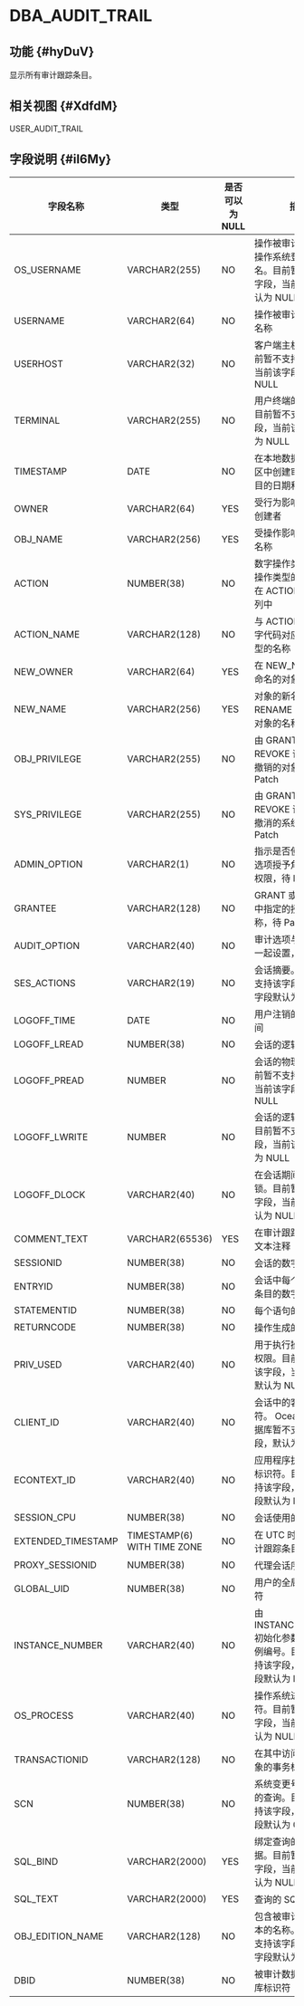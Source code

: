DBA_AUDIT_TRAIL 
====================================



功能 {#hyDuV}
-----------

显示所有审计跟踪条目。

相关视图 {#XdfdM}
-------------

USER_AUDIT_TRAIL

字段说明 {#iI6My}
-------------



|      **字段名称**      |           **类型**            | **是否可以为 NULL** |                          **描述**                           |
|--------------------|-----------------------------|----------------|-----------------------------------------------------------|
| OS_USERNAME        | VARCHAR2(255)               | NO             | 操作被审计的用户的操作系统登录用户名。目前暂不支持该字段，当前该字段默认为 NULL                |
| USERNAME           | VARCHAR2(64)                | NO             | 操作被审计的用户的名称                                               |
| USERHOST           | VARCHAR2(32)                | NO             | 客户端主机名称。目前暂不支持该字段，当前该字段默认为 NULL                           |
| TERMINAL           | VARCHAR2(255)               | NO             | 用户终端的标识符。目前暂不支持该字段，当前该字段默认为 NULL                          |
| TIMESTAMP          | DATE                        | NO             | 在本地数据库会话时区中创建审计跟踪条目的日期和时间                                 |
| OWNER              | VARCHAR2(64)                | YES            | 受行为影响的对象的创建者                                              |
| OBJ_NAME           | VARCHAR2(256)               | YES            | 受操作影响的对象的名称                                               |
| ACTION             | NUMBER(38)                  | NO             | 数字操作类型代码。操作类型的对应名称在 ACTION_NAME 列中                        |
| ACTION_NAME        | VARCHAR2(128)               | NO             | 与 ACTION 列中的数字代码对应的操作类型的名称                                |
| NEW_OWNER          | VARCHAR2(64)                | YES            | 在 NEW_NAME 列中命名的对象的所有者                                    |
| NEW_NAME           | VARCHAR2(256)               | YES            | 对象的新名称在 RENAME 之后或基础对象的名称之后                               |
| OBJ_PRIVILEGE      | VARCHAR2(255)               | NO             | 由 GRANT 或 REVOKE 语句授予或撤销的对象权限，待 Patch                     |
| SYS_PRIVILEGE      | VARCHAR2(255)               | NO             | 由 GRANT 或 REVOKE 语句授予或撤消的系统权限，待 Patch                     |
| ADMIN_OPTION       | VARCHAR2(1)                 | NO             | 指示是否使用 ADMIN 选项授予角色或系统权限，待 Patch                          |
| GRANTEE            | VARCHAR2(128)               | NO             | GRANT 或 REVOKE 中指定的授予者名称，待 Patch                          |
| AUDIT_OPTION       | VARCHAR2(40)                | NO             | 审计选项与审计语句一起设置，待 Patch                                     |
| SES_ACTIONS        | VARCHAR2(19)                | NO             | 会话摘要。目前暂不支持该字段，当前该字段默认为 NULL                              |
| LOGOFF_TIME        | DATE                        | NO             | 用户注销的日期和时间                                                |
| LOGOFF_LREAD       | NUMBER(38)                  | NO             | 会话的逻辑读取                                                   |
| LOGOFF_PREAD       | NUMBER                      | NO             | 会话的物理读取。目前暂不支持该字段，当前该字段默认为 NULL                           |
| LOGOFF_LWRITE      | NUMBER                      | NO             | 会话的逻辑写操作。目前暂不支持该字段，当前该字段默认为 NULL                          |
| LOGOFF_DLOCK       | VARCHAR2(40)                | NO             | 在会话期间检测到死锁。目前暂不支持该字段，当前该字段默认为 NULL                        |
| COMMENT_TEXT       | VARCHAR2(65536)             | YES            | 在审计跟踪条目上的文本注释                                             |
| SESSIONID          | NUMBER(38)                  | NO             | 会话的数字 ID                                                  |
| ENTRYID            | NUMBER(38)                  | NO             | 会话中每个审计跟踪条目的数字 ID                                         |
| STATEMENTID        | NUMBER(38)                  | NO             | 每个语句的数字 ID                                                |
| RETURNCODE         | NUMBER(38)                  | NO             | 操作生成的错误代码                                                 |
| PRIV_USED          | VARCHAR2(40)                | NO             | 用于执行操作的系统权限。目前暂不支持该字段，当前该字段默认为 NULL                       |
| CLIENT_ID          | VARCHAR2(40)                | NO             | 会话中的客户端标识符。 OceanBase 数据库暂不支持该字段，默认为 NULL |
| ECONTEXT_ID        | VARCHAR2(40)                | NO             | 应用程序执行上下文标识符。目前暂不支持该字段，当前该字段默认为 NULL                      |
| SESSION_CPU        | NUMBER(38)                  | NO             | 会话使用的 CPU 时间                                              |
| EXTENDED_TIMESTAMP | TIMESTAMP(6) WITH TIME ZONE | NO             | 在 UTC 时区中创建审计跟踪条目的时间戳                                     |
| PROXY_SESSIONID    | NUMBER(38)                  | NO             | 代理会话序列号                                                   |
| GLOBAL_UID         | NUMBER(38)                  | NO             | 用户的全局用户标识符                                                |
| INSTANCE_NUMBER    | VARCHAR2(40)                | NO             | 由 INSTANCE_NUMBER 初始化参数指定的实例编号。目前暂不支持该字段，当前该字段默认为 NULL    |
| OS_PROCESS         | VARCHAR2(40)                | NO             | 操作系统进程标识符。目前暂不支持该字段，当前该字段默认为 NULL                         |
| TRANSACTIONID      | VARCHAR2(128)               | NO             | 在其中访问或修改对象的事务标识符                                          |
| SCN                | NUMBER(38)                  | NO             | 系统变更号（SCN）的查询。目前暂不支持该字段，当前该字段默认为 0                        |
| SQL_BIND           | VARCHAR2(2000)              | YES            | 绑定查询的变量数据。目前暂不支持该字段，当前该字段默认为 NULL                         |
| SQL_TEXT           | VARCHAR2(2000)              | YES            | 查询的 SQL 文本                                                |
| OBJ_EDITION_NAME   | VARCHAR2(128)               | NO             | 包含被审计对象的版本的名称。目前暂不支持该字段，当前该字段默认为 NULL                     |
| DBID               | NUMBER(38)                  | NO             | 被审计数据库的数据库标识符                                             |


